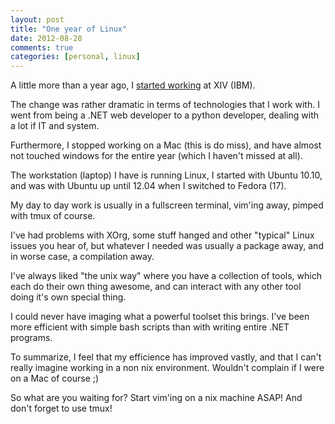 ```yaml
---
layout: post
title: "One year of Linux"
date: 2012-08-28
comments: true
categories: [personal, linux]
---
```


A little more than a year ago, I [started working](/2011/06/26/times-they-are-a-changin/) at XIV (IBM).

The change was rather dramatic in terms of technologies that I work with.
I went from being a .NET web developer to a python developer, dealing with a lot if IT and system.

Furthermore, I stopped working on a Mac (this is do miss), and have almost not touched windows for the entire year (which I haven't missed at all).

The workstation (laptop) I have is running Linux, I started with Ubuntu 10.10, and was with Ubuntu up until 12.04 when I switched to Fedora (17).

My day to day work is usually in a fullscreen terminal, vim'ing away, pimped with tmux of course.

I've had problems with XOrg, some stuff hanged and other "typical" Linux issues you hear of, but whatever I needed was usually a package away, and in worse case, a compilation away.

I've always liked "the unix way" where you have a collection of tools, which each do their own thing awesome, and can interact with any other tool doing it's own special thing.

I could never have imaging what a powerful toolset this brings. I've been more efficient with simple bash scripts than with writing entire .NET programs.

To summarize, I feel that my efficience has improved vastly, and that I can't really imagine working in a non nix environment.
Wouldn't complain if I were on a Mac of course ;)

So what are you waiting for? Start vim'ing on a nix machine ASAP! And don't forget to use tmux!
